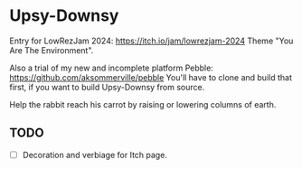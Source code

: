 # Upsy-Downsy

Entry for LowRezJam 2024: https://itch.io/jam/lowrezjam-2024
Theme "You Are The Environment".

Also a trial of my new and incomplete platform Pebble: https://github.com/aksommerville/pebble
You'll have to clone and build that first, if you want to build Upsy-Downsy from source.

Help the rabbit reach his carrot by raising or lowering columns of earth.

## TODO

- [ ] Decoration and verbiage for Itch page.
